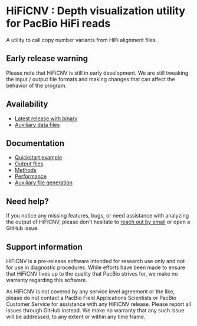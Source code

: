 # HiFiCNV : Depth visualization utility for PacBio HiFi reads
A utility to call copy number variants from HiFi alignment files.

## Early release warning
Please note that HiFiCNV is still in early development. 
We are still tweaking the input / output file formats and making changes that can affect the behavior of the program.

## Availability
* [Latest release with binary](https://github.com/PacificBiosciences/HiFiCNV/releases/latest)
* [Auxiliary data files](./data)

## Documentation
* [Quickstart example](docs/quickstart.md)
* [Output files](docs/outputs.md)
* [Methods](docs/methods.md)
* [Performance](docs/performance.md)
* [Auxiliary file generation](docs/aux_data.md)

## Need help?
If you notice any missing features, bugs, or need assistance with analyzing the output of HiFiCNV, 
please don't hesitate to [reach out by email](mailto:mholt@pacificbiosciences.com) or open a GitHub issue.

## Support information
HiFiCNV is a pre-release software intended for research use only and not for use in diagnostic procedures. 
While efforts have been made to ensure that HiFiCNV lives up to the quality that PacBio strives for, we make no warranty regarding this software.

As HiFiCNV is not covered by any service level agreement or the like, please do not contact a PacBio Field Applications Scientists or PacBio Customer Service for assistance with any HiFiCNV release. 
Please report all issues through GitHub instead. 
We make no warranty that any such issue will be addressed, to any extent or within any time frame.
